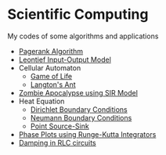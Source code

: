 # Scientific Computing
 My codes of some algorithms and applications

- [Pagerank Algorithm](https://github.com/paramrathour/Scientific-Computing/blob/master/Pagerank%20Algorithm.ipynb)
- [Leontief Input-Output Model](https://github.com/paramrathour/Scientific-Computing/blob/master/Leontief%20Input-Output%20Model/Leontief%20Input-Output%20Model.ipynb)
- Cellular Automaton
  - [Game of Life](https://github.com/paramrathour/Scientific-Computing/tree/master/Cellular%20Automaton/Game%20of%20Life)
  - [Langton's Ant](https://github.com/paramrathour/Scientific-Computing/tree/master/Cellular%20Automaton/Langton's%20Ant)
- [Zombie Apocalypse using SIR Model](https://github.com/paramrathour/Scientific-Computing/blob/master/Zombie%20Apocalypse%20using%20SIR%20Model.ipynb)
- Heat Equation
  - [Dirichlet Boundary Conditions](https://github.com/paramrathour/Scientific-Computing/blob/master/Heat%20Equation/Dirichlet%20Boundary%20Conditions.ipynb)
  - [Neumann Boundary Conditions](https://github.com/paramrathour/Scientific-Computing/blob/master/Heat%20Equation/Neumann%20Boundary%20Conditions.ipynb)
  - [Point Source-Sink](https://github.com/paramrathour/Scientific-Computing/blob/master/Heat%20Equation/Point%20Source-Sink.ipynb)
- [Phase Plots using Runge-Kutta Integrators](https://github.com/paramrathour/Scientific-Computing/blob/master/Phase%20Plots%20using%20Runge-Kutta%20Integrators/Phase%20Plots%20using%20Runge-Kutta%20Integrators.ipynb)
- [Damping in RLC circuits](https://github.com/paramrathour/Scientific-Computing/blob/master/Damping%20in%20RLC%20circuits/Damping%20in%20RLC%20circuits.ipynb)
